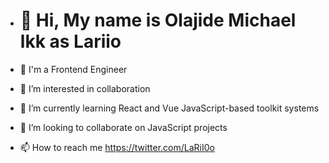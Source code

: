 - <h1>👋 Hi, My name is Olajide Michael lkk as Lariio</h1>

- 💞️ I'm a Frontend Engineer
- 👀 I’m interested in collaboration
- 🌱 I’m currently learning React and Vue JavaScript-based toolkit systems
- 💞️ I’m looking to collaborate on JavaScript projects
- 📫 How to reach me https://twitter.com/LaRiI0o
  

<!---
Michealconcept1/Michealconcept1 is a ✨ special ✨ repository because its `README.md` (this file) appears on your GitHub profile.
You can click the Preview link to take a look at your changes.
--->
